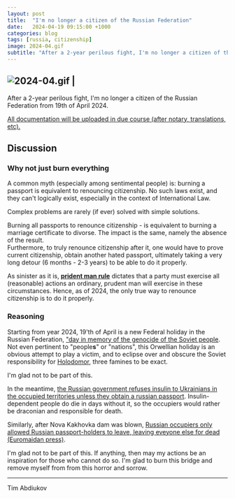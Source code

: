 ```yaml
---
layout: post
title:  "I'm no longer a citizen of the Russian Federation"
date:   2024-04-19 09:15:00 +1000
categories: blog
tags: [russia, citizenship]
image: 2024-04.gif
subtitle: "After a 2-year perilous fight, I'm no longer a citizen of the Russian Federation from 19th of April 2024."
---
```


![2024-04.gif](2024-04.gif) | 
----
 
After a 2-year perilous fight, I'm no longer a citizen of the Russian Federation from 19th of April 2024. 

<ins>All documentation will be uploaded in due course (after notary, translations, etc).</ins>

## Discussion

### Why not just burn everything

A common myth (especially among sentimental people) is: burning a passport is equivalent to renouncing citizenship. No such laws exist, and they can't logically exist, especially in the context of International Law. 

Complex problems are rarely (if ever) solved with simple solutions.

Burning all passports to renounce citizenship - is equivalent to burning a marriage certificate to divorse. The impact is the same, namely the absence of the result.  
Furthermore, to truly renounce citizenship after it, one would have to prove current citizenship, obtain another hated passport, ultimately taking a very long detour (6 months - 2-3 years) to be able to do it properly.

As sinister as it is, **[prident man rule](https://www.fdic.gov/regulations/examinations/trustmanual/appendix_c/appendix_c.html)** dictates that a party must exercise all (reasonable) actions an ordinary, prudent man will exercise in these circumstances. Hence, as of 2024, the only true way to renounce citizenship is to do it properly.

### Reasoning

Starting from year 2024, 19'th of April is a new Federal holiday in the Russian Federation, ["day in memory of the genocide of the Soviet people](https://www.prlib.ru/en/history/1875231). Not even pertinent to "people**s**" or "nations", this Orwellian holiday is an obvious attempt to play a victim, and to eclipse over and obscure the Soviet responsibility for [Holodomor](https://www.europarl.europa.eu/delegations/en/90-years-after-the-holodomor-recognising/product-details/20230123DPU35102), three famines to be exact.

I'm glad not to be part of this.

In the meantime, [the Russian government refuses insulin to Ukrainians in the occupied territories unless they obtain a russian passport](https://www.businessinsider.com/russia-withholds-meds-ukrainians-who-refuse-russian-passport-2023-7). Insulin-dependent people do die in days without it, so the occupiers would rather be draconian and responsible for death.

Similarly, after Nova Kakhovka dam was blown, [Russian occupiers only allowed Russian passport-holders to leave, leaving eveyone else for dead (Euromaidan press)](https://euromaidanpress.com/2023/06/11/simply-genocide-hundreds-of-ukrainians-drown-as-russia-prevents-evacuation-seals-off-flooded-towns/).

I'm glad not to be part of this. If anything, then may my actions be an inspiration for those who cannot do so. I'm glad to burn this bridge and remove myself from from this horror and sorrow.

----------------------
Tim Abdiukov
